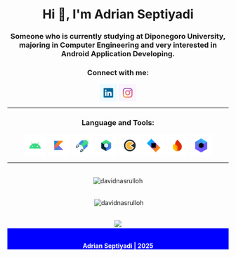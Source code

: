 <h1 align="center">Hi 👋, I'm Adrian Septiyadi</h1>
<h3 align="center">Someone who is currently studying at Diponegoro University, majoring in Computer Engineering and very interested in Android Application Developing.</h3>

<h3 align="center">Connect with me:</h3>
<p align="center">
	<a href="https://www.linkedin.com/in/adrian-septiyadi-9ba26b25a/" target="_blank"><img align="center" src="./img/linkedin.png" alt="adrian septiyadi" height="40" width="40" /></a>
	<a href="https://instagram.com/adriansept26" target="_blank"><img align="center" src="./img/instagram.png" alt="adriansept26" height="40" width="40" /></a>
</p>

---

<h3 align="center">Language and Tools:</h3>
<p align="center">
  <a href="#" target="__blank"><img align="center" src="./img/android.png" alt="android" height="50" width="50" /></a>
  <a href="#" target="__blank"><img align="center" src="./img/kotlin.png" alt="kotlin" height="50" width="50" /></a>
  <a href="#" target="__blank"><img align="center" src="./img/jetpack.png" alt="android-jetpack" height="50" width="50" /></a>
  <a href="#" target="__blank"><img align="center" src="./img/compose.png" alt="jetpack-compose" height="50" width="50" /></a>
  <a href="#" target="__blank"><img align="center" src="./img/koin.png" alt="koin" height="50" width="50" /></a>
  <a href="#" target="__blank"><img align="center" src="./img/ktor.png" alt="ktor" height="50" width="50" /></a>
  <a href="#" target="__blank"><img align="center" src="./img/firebase.png" alt="firebase" height="50" width="50" /></a>
  <a href="#" target="__blank"><img align="center" src="./img/cmp.png" alt="compose-multiplatform" height="50" width="50" /></a>
</p>

---

<div align="center"> <br/> <img align="center" src="https://github-readme-stats-eight-theta.vercel.app/api/top-langs?username=Adrs26&show_icons=true&locale=en&layout=compact&theme=tokyonight" alt="davidnasrulloh" /></div>

<p align="center"> <br/> &nbsp;<img align="center" src="https://github-readme-stats-eight-theta.vercel.app/api?username=Adrs26&show_icons=true&locale=en&theme=tokyonight" alt="davidnasrulloh" /></p>

<div align="center">
	<br/>
	<a href="https://github.com/Adrs26">
	<img src="https://github-readme-streak-stats.herokuapp.com?user=Adrs26&theme=dark&hide_border=true&border_radius=5&date_format=M%20j%5B%2C%20Y%5D"/>
	</a>
</div>

<div align="center" style="color: white; background-color: blue; font-weight: bold;" > 
	<br/>
	<p>Adrian Septiyadi | 2025</p>
</div>
